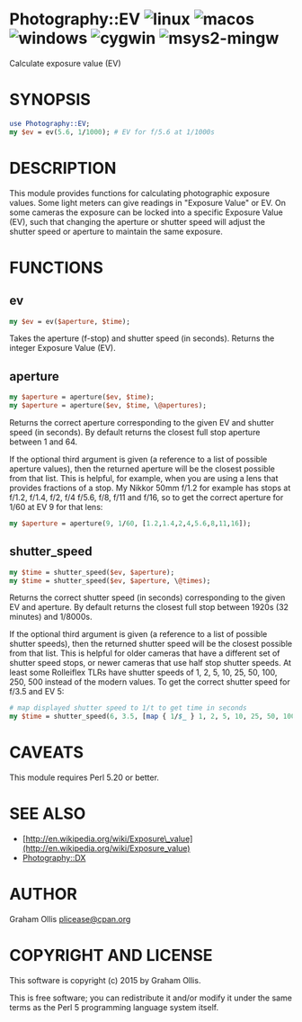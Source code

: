 # Photography::EV ![linux](https://github.com/uperl/Photography-EV/workflows/linux/badge.svg) ![macos](https://github.com/uperl/Photography-EV/workflows/macos/badge.svg) ![windows](https://github.com/uperl/Photography-EV/workflows/windows/badge.svg) ![cygwin](https://github.com/uperl/Photography-EV/workflows/cygwin/badge.svg) ![msys2-mingw](https://github.com/uperl/Photography-EV/workflows/msys2-mingw/badge.svg)

Calculate exposure value (EV)

# SYNOPSIS

```perl
use Photography::EV;
my $ev = ev(5.6, 1/1000); # EV for f/5.6 at 1/1000s
```

# DESCRIPTION

This module provides functions for calculating photographic
exposure values.  Some light meters can give readings in
"Exposure Value" or EV.  On some cameras the exposure can
be locked into a specific Exposure Value (EV), such that
changing the aperture or shutter speed will adjust the
shutter speed or aperture to maintain the same exposure.

# FUNCTIONS

## ev

```perl
my $ev = ev($aperture, $time);
```

Takes the aperture (f-stop) and shutter speed (in seconds).
Returns the integer Exposure Value (EV).

## aperture

```perl
my $aperture = aperture($ev, $time);
my $aperture = aperture($ev, $time, \@apertures);
```

Returns the correct aperture corresponding to the given EV and
shutter speed (in seconds).  By default returns the closest
full stop aperture between 1 and 64.

If the optional third argument is given (a reference to a list of
possible aperture values), then the returned aperture will be
the closest possible from that list.  This is helpful, for example,
when you are using a lens that provides fractions of a stop.  My
Nikkor 50mm f/1.2 for example has stops at f/1.2, f/1.4, f/2, f/4
f/5.6, f/8, f/11 and f/16, so to get the correct aperture for
1/60 at EV 9 for that lens:

```perl
my $aperture = aperture(9, 1/60, [1.2,1.4,2,4,5.6,8,11,16]);
```

## shutter\_speed

```perl
my $time = shutter_speed($ev, $aperture);
my $time = shutter_speed($ev, $aperture, \@times);
```

Returns the correct shutter speed (in seconds) corresponding to
the given EV and aperture.  By default returns the closest
full stop between 1920s (32 minutes) and 1/8000s.

If the optional third argument is given (a reference to a list
of possible shutter speeds), then the returned shutter speed
will be the closest possible from that list.  This is helpful
for older cameras that have a different set of shutter speed
stops, or newer cameras that use half stop shutter speeds.
At least some Rolleiflex TLRs have shutter speeds of 1, 2, 5, 10,
25, 50, 100, 250, 500 instead of the modern values.  To get
the correct shutter speed for f/3.5 and EV 5:

```perl
# map displayed shutter speed to 1/t to get time in seconds
my $time = shutter_speed(6, 3.5, [map { 1/$_ } 1, 2, 5, 10, 25, 50, 100, 250, 500]);
```

# CAVEATS

This module requires Perl 5.20 or better.

# SEE ALSO

- [http://en.wikipedia.org/wiki/Exposure\_value](http://en.wikipedia.org/wiki/Exposure_value)
- [Photography::DX](https://metacpan.org/pod/Photography::DX)

# AUTHOR

Graham Ollis <plicease@cpan.org>

# COPYRIGHT AND LICENSE

This software is copyright (c) 2015 by Graham Ollis.

This is free software; you can redistribute it and/or modify it under
the same terms as the Perl 5 programming language system itself.
